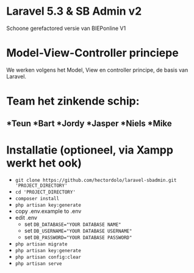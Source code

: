 # Laravel 5.3 & SB Admin v2

Schoone gerefactored versie van BIEPonline V1

# Model-View-Controller princiepe

We werken volgens het Model, View en controller principe, de basis van Laravel.

# Team het zinkende schip:

## *Teun *Bart *Jordy *Jasper *Niels *Mike

# Installatie (optioneel, via Xampp werkt het ook)

* `git clone https://github.com/hectordolo/laravel-sbadmin.git 'PROJECT_DIRECTORY'`
* `cd 'PROJECT_DIRECTORY'`
* `composer install`
* `php artisan key:generate`
* copy .env.example to .env
* edit .env
    * set `DB_DATABASE="YOUR DATABASE NAME"`
    * set `DB_USERNAME="YOUR DATABASE USERNAME"`
    * set `DB_PASSWORD="YOUR DATABASE PASSWORD"`
* `php artisan migrate`
* `php artisan key:generate`
* `php artisan config:clear`
* `php artisan serve`

